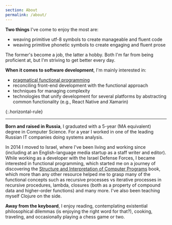 ```yaml
---
section: About
permalink: /about/
---
```


**Two things** I've come to enjoy the most are:

- weaving primitive utf-8 symbols to create manageable and fluent code
- weaving primitive phonetic symbols to create engaging and fluent prose

The former's become a job, the latter a hobby. Both I'm far from being proficient at, but I'm striving to get better every day.

**When it comes to software development**, I'm mainly interested in:

- [pragmatical functional programming][functional-programming]
- reconciling front-end development with the functional approach
- techniques for managing complexity
- technologies that unify development for several platforms by abstracting common functionality (e.g., React Native and Xamarin)

{:.horizontal-rule}

---

**Born and raised in Russia**, I graduated with a 5-year (MA equivalent) degree in Computer Science. For a year I worked in one of the leading Russian IT companies doing systems analysis.

In 2014 I moved to Israel, where I've been living and working since (including at an English-language media startup as a staff writer and editor). While working as a developer with the Israel Defense Forces, I became interested in functional programming, which started me on a journey of discovering the [Structure and Interpretation of Computer Programs](https://en.wikipedia.org/wiki/Structure_and_Interpretation_of_Computer_Programs) book, which more than any other resource helped me to grasp many of the functional concepts such as recursive processes vs iterative processes in recursive procedures, lambda, closures (both as a property of compound data and higher-order functions) and many more. I've also been teaching myself Clojure on the side.

**Away from the keyboard**, I enjoy reading, contemplating existential philosophical dilemmas (is enjoying the right word for that?), cooking, traveling, and occasionally playing a chess game or two.

[functional-programming]: /tag/?functional-programming
